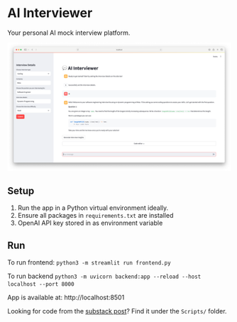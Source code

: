 # AI Interviewer

Your personal AI mock interview platform.

![alt text](AIInterviewerScreenshot.png "AI Interviewer")

## Setup

1. Run the app in a Python virtual environment ideally.
2. Ensure all packages in `requirements.txt` are installed
3. OpenAI API key stored in as environment variable


## Run 

To run frontend: 
```python3 -m streamlit run frontend.py```

To run backend
```python3 -m uvicorn backend:app --reload --host localhost --port 8000```

App is available at: http://localhost:8501

Looking for code from the [substack post](https://soutik.substack.com/p/crush-your-next-interview-with-llms)? Find it under the `Scripts/` folder.
